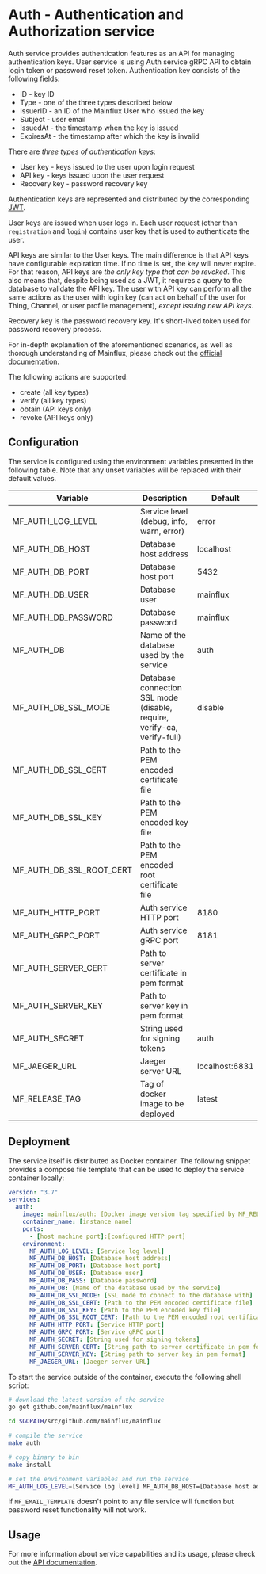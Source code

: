 # Auth - Authentication and Authorization service

Auth service provides authentication features as an API for managing authentication keys. User service is using Auth service gRPC API to obtain login token or password reset token. Authentication key consists of the following fields:
- ID - key ID
- Type - one of the three types described below
- IssuerID - an ID of the Mainflux User who issued the key
- Subject - user email
- IssuedAt - the timestamp when the key is issued
- ExpiresAt - the timestamp after which the key is invalid

There are *three types of authentication keys*:

- User key - keys issued to the user upon login request
- API key - keys issued upon the user request
- Recovery key - password recovery key

Authentication keys are represented and distributed by the corresponding [JWT](jwt.io).

User keys are issued when user logs in. Each user request (other than `registration` and `login`) contains user key that is used to authenticate the user.

API keys are similar to the User keys. The main difference is that API keys have configurable expiration time. If no time is set, the key will never expire. For that reason, API keys are _the only key type that can be revoked_. This also means that, despite being used as a JWT, it requires a query to the database to validate the API key. The user with API key can perform all the same actions as the user with login key (can act on behalf of the user for Thing, Channel, or user profile management), *except issuing new API keys*.

Recovery key is the password recovery key. It's short-lived token used for password recovery process.

For in-depth explanation of the aforementioned scenarios, as well as thorough
understanding of Mainflux, please check out the [official documentation][doc].

The following actions are supported:

- create (all key types)
- verify (all key types)
- obtain (API keys only)
- revoke (API keys only)

## Configuration

The service is configured using the environment variables presented in the
following table. Note that any unset variables will be replaced with their
default values.

| Variable                  | Description                                                              | Default       |
|---------------------------|--------------------------------------------------------------------------|---------------|
| MF_AUTH_LOG_LEVEL         | Service level (debug, info, warn, error)                                 | error         |
| MF_AUTH_DB_HOST           | Database host address                                                    | localhost     |
| MF_AUTH_DB_PORT           | Database host port                                                       | 5432          |
| MF_AUTH_DB_USER           | Database user                                                            | mainflux      |
| MF_AUTH_DB_PASSWORD       | Database password                                                        | mainflux      |
| MF_AUTH_DB                | Name of the database used by the service                                 | auth          |
| MF_AUTH_DB_SSL_MODE       | Database connection SSL mode (disable, require, verify-ca, verify-full)  | disable       |
| MF_AUTH_DB_SSL_CERT       | Path to the PEM encoded certificate file                                 |               |
| MF_AUTH_DB_SSL_KEY        | Path to the PEM encoded key file                                         |               |
| MF_AUTH_DB_SSL_ROOT_CERT  | Path to the PEM encoded root certificate file                            |               |
| MF_AUTH_HTTP_PORT         | Auth service HTTP port                                                   | 8180          |
| MF_AUTH_GRPC_PORT         | Auth service gRPC port                                                   | 8181          |
| MF_AUTH_SERVER_CERT       | Path to server certificate in pem format                                 |               |
| MF_AUTH_SERVER_KEY        | Path to server key in pem format                                         |               |
| MF_AUTH_SECRET            | String used for signing tokens                                           | auth          |
| MF_JAEGER_URL             | Jaeger server URL                                                        | localhost:6831|
| MF_RELEASE_TAG            | Tag of docker image to be deployed                                       | latest        |

## Deployment

The service itself is distributed as Docker container. The following snippet
provides a compose file template that can be used to deploy the service container
locally:

```yaml
version: "3.7"
services:
  auth:
    image: mainflux/auth: [Docker image version tag specified by MF_RELEASE_TAG]
    container_name: [instance name]
    ports:
      - [host machine port]:[configured HTTP port]
    environment:
      MF_AUTH_LOG_LEVEL: [Service log level]
      MF_AUTH_DB_HOST: [Database host address]
      MF_AUTH_DB_PORT: [Database host port]
      MF_AUTH_DB_USER: [Database user]
      MF_AUTH_DB_PASS: [Database password]
      MF_AUTH_DB: [Name of the database used by the service]
      MF_AUTH_DB_SSL_MODE: [SSL mode to connect to the database with]
      MF_AUTH_DB_SSL_CERT: [Path to the PEM encoded certificate file]
      MF_AUTH_DB_SSL_KEY: [Path to the PEM encoded key file]
      MF_AUTH_DB_SSL_ROOT_CERT: [Path to the PEM encoded root certificate file]
      MF_AUTH_HTTP_PORT: [Service HTTP port]
      MF_AUTH_GRPC_PORT: [Service gRPC port]
      MF_AUTH_SECRET: [String used for signing tokens]
      MF_AUTH_SERVER_CERT: [String path to server certificate in pem format]
      MF_AUTH_SERVER_KEY: [String path to server key in pem format]
      MF_JAEGER_URL: [Jaeger server URL]
```

To start the service outside of the container, execute the following shell script:

```bash
# download the latest version of the service
go get github.com/mainflux/mainflux

cd $GOPATH/src/github.com/mainflux/mainflux

# compile the service
make auth

# copy binary to bin
make install

# set the environment variables and run the service
MF_AUTH_LOG_LEVEL=[Service log level] MF_AUTH_DB_HOST=[Database host address] MF_AUTH_DB_PORT=[Database host port] MF_AUTH_DB_USER=[Database user] MF_AUTH_DB_PASS=[Database password] MF_AUTH_DB=[Name of the database used by the service] MF_AUTH_DB_SSL_MODE=[SSL mode to connect to the database with] MF_AUTH_DB_SSL_CERT=[Path to the PEM encoded certificate file] MF_AUTH_DB_SSL_KEY=[Path to the PEM encoded key file] MF_AUTH_DB_SSL_ROOT_CERT=[Path to the PEM encoded root certificate file] MF_AUTH_HTTP_PORT=[Service HTTP port] MF_AUTH_GRPC_PORT=[Service gRPC port] MF_AUTH_SECRET=[String used for signing tokens] MF_AUTH_SERVER_CERT=[Path to server certificate] MF_AUTH_SERVER_KEY=[Path to server key] MF_JAEGER_URL=[Jaeger server URL] $GOBIN/mainflux-auth
```

If `MF_EMAIL_TEMPLATE` doesn't point to any file service will function but password reset functionality will not work.

## Usage

For more information about service capabilities and its usage, please check out
the [API documentation](openapi.yml).

[doc]: http://mainflux.readthedocs.io
